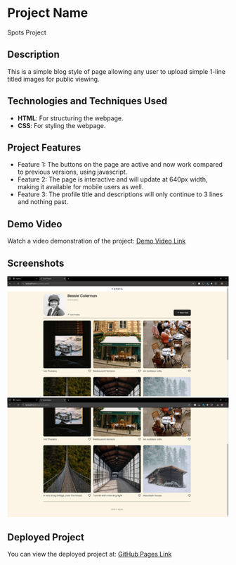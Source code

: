 # Project Name
Spots Project

## Description
This is a simple blog style of page allowing any user to upload simple 1-line titled images for public viewing.

## Technologies and Techniques Used
- **HTML**: For structuring the webpage.
- **CSS**: For styling the webpage.

## Project Features
- Feature 1: The buttons on the page are active and now work compared to previous versions, using javascript.
- Feature 2: The page is interactive and will update at 640px width, making it available for mobile users as well.
- Feature 3: The profile title and descriptions will only continue to 3 lines and nothing past.

## Demo Video
Watch a video demonstration of the project: [Demo Video Link](https://youtu.be/Mcnvit57k8s)

## Screenshots
![Screenshot of feature 1](./images/TopOfPage.png)
![Screenshot of feature 2](./images/BottomOfPage.png)

## Deployed Project
You can view the deployed project at: [GitHub Pages Link](https://typiql.github.io/se_project_spots/)
